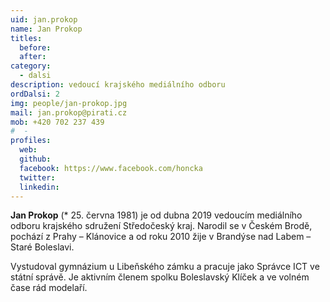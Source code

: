 ```yaml
---
uid: jan.prokop
name: Jan Prokop
titles:
  before: 
  after: 
category:
  - dalsi
description: vedoucí krajského mediálního odboru
ordDalsi: 2
img: people/jan-prokop.jpg
mail: jan.prokop@pirati.cz
mob: +420 702 237 439
#  - 
profiles:
  web: 
  github:
  facebook: https://www.facebook.com/honcka
  twitter:
  linkedin:
---
```


**Jan Prokop** (* 25. června 1981) je od dubna 2019 vedoucím mediálního odboru krajského sdružení Středočeský kraj. Narodil se v Českém Brodě, pochází z Prahy – Klánovice a od roku 2010 žije v Brandýse nad Labem – Staré Boleslavi.

Vystudoval gymnázium u Libeňského zámku a pracuje jako Správce ICT ve státní správě. Je aktivním členem spolku Boleslavský Klíček a ve volném čase rád modelaří.

